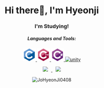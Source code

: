<h1 align="center">Hi there👋, I'm Hyeonji</h1>
<h3 align="center">I'm Studying!</h3>


<h5 align="center">Languages and Tools:</h3>
<p align="center"> <a href="https://www.cprogramming.com/" target="_blank"> <img src="https://raw.githubusercontent.com/devicons/devicon/master/icons/c/c-original.svg" alt="c" width="40" height="40"/> </a> <a href="https://www.w3schools.com/cpp/" target="_blank"> <img src="https://raw.githubusercontent.com/devicons/devicon/master/icons/cplusplus/cplusplus-original.svg" alt="cplusplus" width="40" height="40"/> </a> <a href="https://www.w3schools.com/cs/" target="_blank"> <img src="https://raw.githubusercontent.com/devicons/devicon/master/icons/csharp/csharp-original.svg" alt="csharp" width="40" height="40"/> </a> <a href="https://unity.com/" target="_blank"> <img src="https://www.vectorlogo.zone/logos/unity3d/unity3d-icon.svg" alt="unity" width="40" height="40"/> </a> </p>

<p align="center">
<a href="https://blog.naver.com/whguswl0408">
    <img 
        src="http://img.shields.io/badge/-Hyeonji's Blog-pink?style=faltt&logo=Bloglovin&link=https://blog.naver.com/whguswl0408/"
        style="height : auto; margin-left : 10px; margin-right : 10px;"/>
</a>
 <a href="https://www.notion.so/9a8bdf4e41234a8380605e4bc1c713d3">
    <img 
        src="http://img.shields.io/badge/-Hyeonji's Notion-fbf595?style=faltt&logo=Notion&link=https://www.notion.so/9a8bdf4e41234a8380605e4bc1c713d3"
        style="height : auto; margin-left : 10px; margin-right : 10px;"/>
</a>
</p>

<p align="center"> <img src="https://github-readme-stats.vercel.app/api?username=JoHyeonJi0408&show_icons=true&theme=dracula" alt="JoHyeonJi0408" />
 
<!--
**JoHyeonJi0408/JoHyeonJi0408** is a ✨ _special_ ✨ repository because its `README.md` (this file) appears on your GitHub profile.

Here are some ideas to get you started:

- 🔭 I’m currently working on ...
- 🌱 I’m currently learning ...
- 👯 I’m looking to collaborate on ...
- 🤔 I’m looking for help with ...
- 💬 Ask me about ...
- 📫 How to reach me: ...
- 😄 Pronouns: ...
- ⚡ Fun fact: ...
-->
